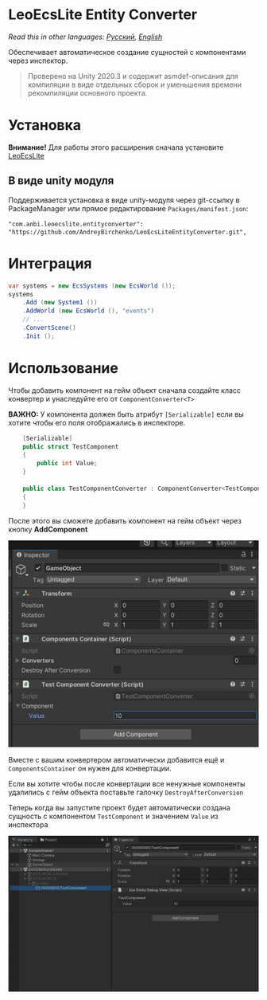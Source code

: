 # LeoEcsLite Entity Converter
*Read this in other languages: [Русский](https://github.com/AndreyBirchenko/LeoEcsLiteEntityConverter/blob/master/README.md), [English](https://github.com/AndreyBirchenko/LeoEcsLiteEntityConverter/blob/master/README_en.md)*

Обеспечивает автоматическое создание сущностей с компонентами через инспектор.

> Проверено на Unity 2020.3 и содержит asmdef-описания для компиляции в виде отдельных сборок и уменьшения времени рекомпиляции основного проекта.

# Установка
**Внимание!** Для работы этого расширения сначала установите [LeoEcsLite](https://github.com/Leopotam/ecslite)

## В виде unity модуля
Поддерживается установка в виде unity-модуля через git-ссылку в PackageManager или прямое редактирование `Packages/manifest.json`:
```
"com.anbi.leoecslite.entityconverter": "https://github.com/AndreyBirchenko/LeoEcsLiteEntityConverter.git",
```

# Интеграция
```c#
var systems = new EcsSystems (new EcsWorld ());
systems
    .Add (new System1 ())
    .AddWorld (new EcsWorld (), "events")
    // ...
    .ConvertScene()
    .Init ();
```

# Использование

Чтобы добавить компонент на гейм объект сначала создайте класс конвертер и унаследуйте его от `ComponentConverter<T>`

**ВАЖНО:** У компонента должен быть атрибут `[Serializable]` если вы хотите чтобы его поля отображались в инспекторе.
```c#
    [Serializable]
    public struct TestComponent
    {
        public int Value;
    }
    
    public class TestComponentConverter : ComponentConverter<TestComponent> 
    {
    }
```

После этого вы сможете добавить компонент на гейм объект через кнопку **AddComponent**

![alt text](https://github.com/AndreyBirchenko/LeoEcsLiteEntityConverter/blob/master/img/1.jpg)

Вместе с вашим конвертером автоматически добавится ещё и `ComponentsContainer` он нужен для конвертации.

Если вы хотите чтобы после конвертации все ненужные компоненты удалились с гейм объекта поставьте галочку `DestroyAfterConversion`

Теперь когда вы запустите проект будет автоматически создана сущность с компонентом `TestComponent` и значением `Value` из инспектора

![alt text](https://github.com/AndreyBirchenko/LeoEcsLiteEntityConverter/blob/master/img/2.jpg)

#
